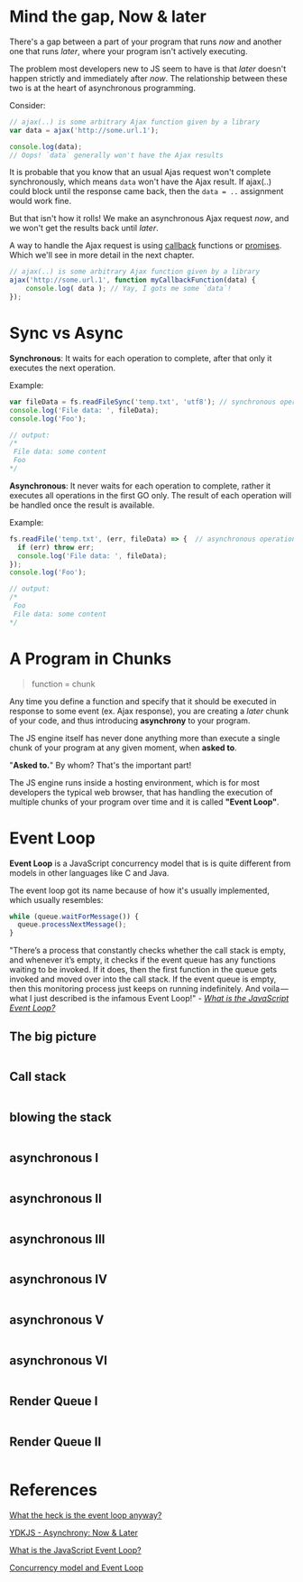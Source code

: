 # Mind the gap, Now & later

There's a gap between a part of your program that runs *now* and another one that runs *later*, where your program isn't actively executing.

The problem most developers new to JS seem to have is that *later* doesn't happen strictly and immediately after *now*. 
The relationship between these two is at the heart of asynchronous programming.

Consider:

```javascript
// ajax(..) is some arbitrary Ajax function given by a library
var data = ajax('http://some.url.1');

console.log(data);
// Oops! `data` generally won't have the Ajax results
```

It is probable that you know that an usual Ajas request won't complete synchronously, which means `data`  won't have the Ajax result.
If ajax(..) could block until the response came back, then the `data = ..` assignment would work fine.

But that isn't how it rolls! We make an asynchronous Ajax request *now*, and we won't get the results back until *later*.

A way to handle the Ajax request is using [callback](async) functions or [promises](async). Which we'll see in more detail in the next chapter.

```javascript
// ajax(..) is some arbitrary Ajax function given by a library
ajax('http://some.url.1', function myCallbackFunction(data) {
	console.log( data ); // Yay, I gots me some `data`!
});
```

# Sync vs Async
**Synchronous**: It waits for each operation to complete, after that only it executes the next operation.

Example:
```javascript
var fileData = fs.readFileSync('temp.txt', 'utf8'); // synchronous operation
console.log('File data: ', fileData);
console.log('Foo');

// output:
/* 
 File data: some content
 Foo
*/
```

**Asynchronous**: It never waits for each operation to complete, rather it executes all operations in the first GO only. The result of each operation will be handled once the result is available.

Example:
```javascript
fs.readFile('temp.txt', (err, fileData) => {  // asynchronous operation
  if (err) throw err;
  console.log('File data: ', fileData);
});
console.log('Foo');

// output:
/* 
 Foo
 File data: some content
*/
```


# A Program in Chunks
> function = chunk


Any time you define a function and specify that it should be executed in response to some event (ex. Ajax response), you are creating a *later* chunk of your code, and thus introducing **asynchrony** to your program.

The JS engine itself has never done anything more than execute a single chunk of your program at any given moment, when **asked to**.

"**Asked to.**" By whom? That's the important part!

The JS engine runs inside a hosting environment, which is for most developers the typical web browser, that has handling the execution of multiple chunks of your program over time and it is called **"Event Loop"**.

# Event Loop

**Event Loop** is a JavaScript concurrency model that is  is quite different from models in other languages like C and Java.

The event loop got its name because of how it's usually implemented, which usually resembles:
```javascript
while (queue.waitForMessage()) {
  queue.processNextMessage();
}
```

"There’s a process that constantly checks whether the call stack is empty, and whenever it’s empty, it checks if the event queue has any functions waiting to be invoked. If it does, then the first function in the queue gets invoked and moved over into the call stack. If the event queue is empty, then this monitoring process just keeps on running indefinitely. And voila — what I just described is the infamous Event Loop!" *- [What is the JavaScript Event Loop?](http://altitudelabs.com/blog/what-is-the-javascript-event-loop/)*

## The big picture
<img source="/uploads/1e664b873ed845bbbefb5018ff38c081/javascript_event_loop.png" width="600"/>

## Call stack
<img source="/uploads/5c55fa14b4b00d40c05054a4907677c9/www.GIFCreator.me_D3KgvJ.gif" width="600"/>

## blowing the stack
<img source="/uploads/f03eff5ca5cd059d801e84379249d125/www.GIFCreator.me_CF6hUR.gif" width="600"/>

## asynchronous I
<img source="/uploads/78f0030a4e830d6ab7cf3910dd01f9a1/www.GIFCreator.me_mtIJtE.gif" width="600"/>

## asynchronous II
<img source="/uploads/12c7743570fd88e8c95ed26bfe7d08ac/www.GIFCreator.me_UU3q43.gif" width="600"/>

## asynchronous III
<img source="/uploads/dc5bb91043dc7fcf854e51f4b8ef3ce5/www.GIFCreator.me_vjHNc0.gif" width="600"/>

## asynchronous IV
<img source="/uploads/21146bab33da66bb663417b92317ffe5/www.GIFCreator.me_448cr9.gif" width="600"/>

## asynchronous V
<img source="/uploads/44cbb171d94f0c91cfece948527c392d/www.GIFCreator.me_FsVqLX.gif" width="600"/>

## asynchronous VI
<img source="/uploads/35ea0909069d4c397fa32011b75e2201/www.GIFCreator.me_FsVqLX.gif" width="600"/>

## Render Queue I
<img source="/uploads/6e1989f87e8e81dbac522170d15ecad6/www.GIFCreator.me_xcjwOq.gif" width="600"/>

## Render Queue II
<img source="/uploads/59be802a9a473c34c5c1ae2bb6b0467c/www.GIFCreator.me_xxkOsW.gif" width="600"/>


# References
[What the heck is the event loop anyway?](http://2014.jsconf.eu/speakers/philip-roberts-what-the-heck-is-the-event-loop-anyway.html)

[YDKJS - Asynchrony: Now & Later](https://github.com/getify/You-Dont-Know-JS/blob/master/async%20%26%20performance/ch1.md#chapter-1-asynchrony-now--later)

[What is the JavaScript Event Loop?](http://altitudelabs.com/blog/what-is-the-javascript-event-loop/)

[Concurrency model and Event Loop](https://developer.mozilla.org/pt-PT/docs/Web/JavaScript/EventLoop)